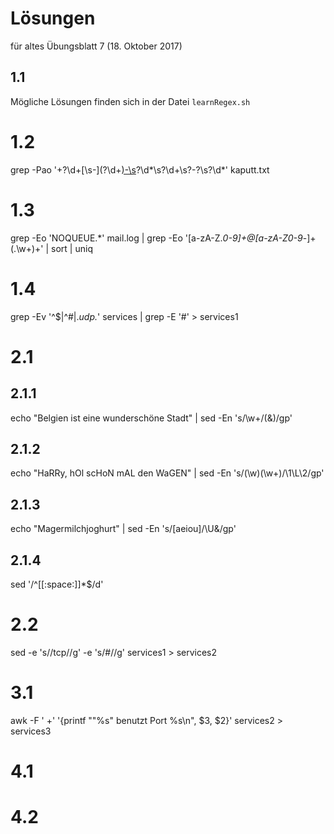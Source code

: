 # Lösungen

für altes Übungsblatt 7 (18. Oktober 2017)

## 1.1

Mögliche Lösungen finden sich in der Datei `learnRegex.sh`

# 1.2

grep -Pao '\+?\d+[\s\-]\(?\d+[\)\-\s](/\s)?\d*\s?\d+\s?\-?\s?\d*' kaputt.txt

# 1.3

grep -Eo 'NOQUEUE.\*' mail.log | grep -Eo '[a-zA-Z\._0-9]+@[a-zA-Z0-9_\-]+(\.\w+)+' | sort | uniq

# 1.4

grep -Ev '^$|^#|._udp._' services | grep -E '#' > services1

# 2.1

## 2.1.1

echo "Belgien ist eine wunderschöne Stadt" | sed -En 's/\w+/(&)/gp'

## 2.1.2

echo "HaRRy, hOl scHoN mAL den WaGEN" | sed -En 's/(\w)(\w+)/\1\L\2/gp'

## 2.1.3

echo "Magermilchjoghurt" | sed -En 's/[aeiou]/\U&/gp'

## 2.1.4

sed '/^[[:space:]]\*$/d'

# 2.2

sed -e 's/\/tcp//g' -e 's/#//g' services1 > services2

# 3.1

awk -F ' +' '{printf "\"%s\" benutzt Port %s\n", $3, $2}' services2 > services3

# 4.1

# 4.2
